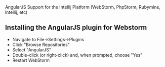 AngularJS Support for the Intellij Platform (WebStorm, PhpStorm, Rubymine, Intellij, etc)

## Installing the AngularJS plugin for Webstorm

- Navigate to File->Settings->Plugins
- Click "Browse Repositories"
- Select "AngularJS"
- Double-click (or right-click) and, when prompted, choose "Yes"
- Restart WebStorm
